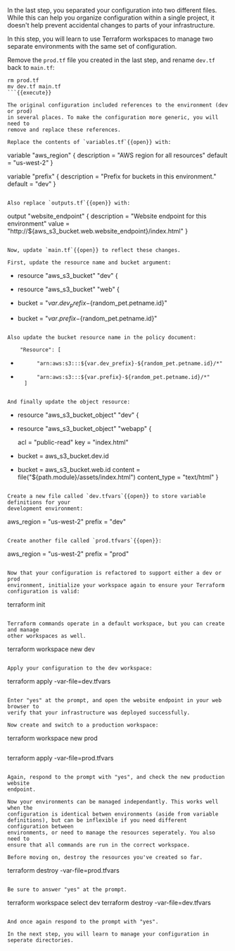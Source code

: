 In the last step, you separated your configuration into two different files.
While this can help you organize configuration within a single project, it
doesn't help prevent accidental changes to parts of your infrastructure.

In this step, you will learn to use Terraform workspaces to manage two separate
environments with the same set of configuration.

Remove the `prod.tf` file you created in the last step, and rename `dev.tf` back
to `main.tf`:

```
rm prod.tf
mv dev.tf main.tf
```{{execute}}

The original configuration included references to the environment (dev or prod)
in several places. To make the configuration more generic, you will need to
remove and replace these references.

Replace the contents of `variables.tf`{{open}} with:

```
variable "aws_region" {
  description = "AWS region for all resources"
  default     = "us-west-2"
}

variable "prefix" {
  description = "Prefix for buckets in this environment."
  default     = "dev"
}
```{{copy}}

Also replace `outputs.tf`{{open}} with:

```
output "website_endpoint" {
  description = "Website endpoint for this environment"
  value       = "http://${aws_s3_bucket.web.website_endpoint}/index.html"
}
```{{copy}}

Now, update `main.tf`{{open}} to reflect these changes.

First, update the resource name and bucket argument:

```
- resource "aws_s3_bucket" "dev" {
+ resource "aws_s3_bucket" "web" {
- bucket = "${var.dev_prefix}-${random_pet.petname.id}"
+ bucket = "${var.prefix}-${random_pet.petname.id}"
```

Also update the bucket resource name in the policy document:

```
        "Resource": [
-           "arn:aws:s3:::${var.dev_prefix}-${random_pet.petname.id}/*"
+           "arn:aws:s3:::${var.prefix}-${random_pet.petname.id}/*"
        ]
```

And finally update the object resource:

```
- resource "aws_s3_bucket_object" "dev" {
+ resource "aws_s3_bucket_object" "webapp" {

  acl          = "public-read"
  key          = "index.html"
- bucket       = aws_s3_bucket.dev.id
+ bucket       = aws_s3_bucket.web.id
  content      = file("${path.module}/assets/index.html")
  content_type = "text/html"
}
```

Create a new file called `dev.tfvars`{{open}} to store variable definitions for your
development environment:

```
aws_region = "us-west-2"
prefix = "dev"
```{{copy}}

Create another file called `prod.tfvars`{{open}}:

```
aws_region = "us-west-2"
prefix = "prod"
```{{copy}}

Now that your configuration is refactored to support either a dev or prod
environment, initialize your workspace again to ensure your Terraform
configuration is valid:

```
terraform init
```{{execute}}

Terraform commands operate in a default workspace, but you can create and manage
other workspaces as well.

```
terraform workspace new dev
```{{execute}}

Apply your configuration to the dev workspace:

```
terraform apply -var-file=dev.tfvars
```{{execute}}

Enter "yes" at the prompt, and open the website endpoint in your web browser to
verify that your infrastructure was deployed successfully.

Now create and switch to a production workspace:

```
terraform workspace new prod
```{{execute}}

```
terraform apply -var-file=prod.tfvars
```{{execute}}

Again, respond to the prompt with "yes", and check the new production website
endpoint.

Now your environments can be managed independantly. This works well when the
configuration is identical betwen environments (aside from variable
definitions), but can be inflexible if you need different configuration between
environments, or need to manage the resources seperately. You also need to
ensure that all commands are run in the correct workspace.

Before moving on, destroy the resources you've created so far.

```
terraform destroy -var-file=prod.tfvars
```{{execute}}

Be sure to answer "yes" at the prompt.

```
terraform workspace select dev
terraform destroy -var-file=dev.tfvars
```{{execute}}

And once again respond to the prompt with "yes".

In the next step, you will learn to manage your configuration in seperate directories.

